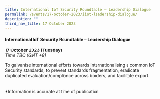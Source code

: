 ```yaml
---
title: International IoT Security Roundtable – Leadership Dialogue
permalink: /events/17-october-2023/iiot-leadership-dialogue/
description: ""
third_nav_title: 17 October 2023
---
```

#### **International IoT Security Roundtable – Leadership Dialogue**

**17 October 2023 (Tuesday)**  
*Time TBC (GMT +8)*

To galvanise international efforts towards internationalising a common IoT Security standards, to prevent standards fragmentation, eradicate duplicated evaluation/compliance across borders, and facilitate export.
<br><br><br>
*Information is accurate at time of publication